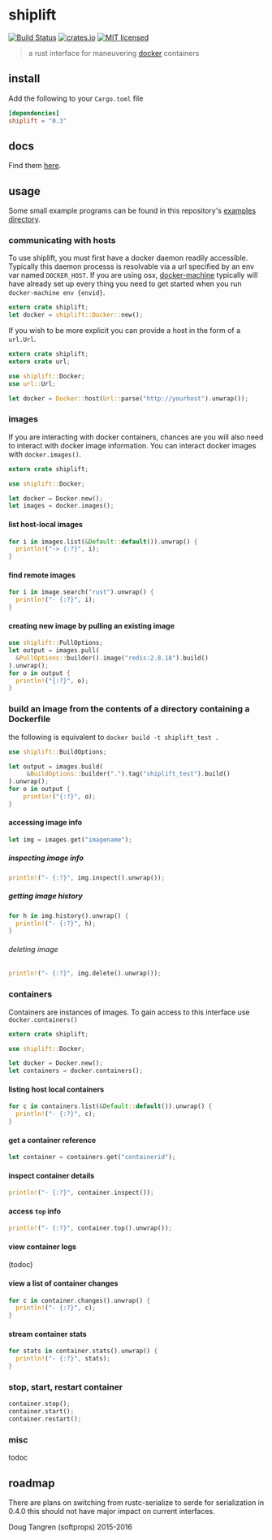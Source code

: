 # shiplift

[![Build Status](https://travis-ci.org/softprops/shiplift.svg)](https://travis-ci.org/softprops/shiplift) [![crates.io](http://meritbadge.herokuapp.com/shiplift)](https://crates.io/crates/shiplift) [![MIT licensed](https://img.shields.io/badge/license-MIT-blue.svg)](./LICENSE)

> a rust interface for maneuvering [docker](https://www.docker.com/) containers

## install

Add the following to your `Cargo.toml` file

```toml
[dependencies]
shiplift = "0.3"
```

## docs

Find them [here](https://softprops.github.io/shiplift).

## usage

Some small example programs can be found in this repository's [examples directory](https://github.com/softprops/shiplift/tree/master/examples).

### communicating with hosts

To use shiplift, you must first have a docker daemon readily accessible. Typically this daemon processs
is resolvable via a url specified by an env var named `DOCKER_HOST`. If you are using osx, [docker-machine](https://docs.docker.com/machine/) typically
will have already set up every thing you need to get started when you run `docker-machine env {envid}`.

```rust
extern crate shiplift;
let docker = shiplift::Docker::new();
```

If you wish to be more explicit you can provide a host in the form of a `url.Url`.

```rust
extern crate shiplift;
extern crate url;

use shiplift::Docker;
use url::Url;

let docker = Docker::host(Url::parse("http://yourhost").unwrap());
```

### images

If you are interacting with docker containers, chances are you will also need to interact with docker image information. You can interact docker images with `docker.images()`.

```rust
extern crate shiplift;

use shiplift::Docker;

let docker = Docker.new();
let images = docker.images();
```

#### list host-local images

```rust
for i in images.list(&Default::default()).unwrap() {
  println!("-> {:?}", i);
}
```

#### find remote images

```rust
for i in image.search("rust").unwrap() {
  println!("- {:?}", i);
}
```

#### creating new image by pulling an existing image

```rust
use shiplift::PullOptions;
let output = images.pull(
  &PullOptions::builder().image("redis:2.8.18").build()
).unwrap();
for o in output {
  println!("{:?}", o);
}
```

### build an image from the contents of a directory containing a Dockerfile

the following is equivalent to `docker build -t shiplift_test .`

```rust
use shiplift::BuildOptions;

let output = images.build(
     &BuildOptions::builder(".").tag("shiplift_test").build()
).unwrap();
for o in output {
    println!("{:?}", o);
}
```

#### accessing image info

```rust
let img = images.get("imagename");
```

##### inspecting image info

```rust
println!("- {:?}", img.inspect().unwrap());
```

##### getting image history

```rust
for h in img.history().unwrap() {
  println!("- {:?}", h);
}
```

###### deleting image

```rust
println!("- {:?}", img.delete().unwrap());
```

### containers

Containers are instances of images. To gain access to this interface use `docker.containers()`

```rust
extern crate shiplift;

use shiplift::Docker;

let docker = Docker.new();
let containers = docker.containers();
```

#### listing host local containers

```rust
for c in containers.list(&Default::default()).unwrap() {
  println!("- {:?}", c);
}
```

#### get a container reference

```rust
let container = containers.get("containerid");
```

#### inspect container details

```rust
println!("- {:?}", container.inspect());
```

#### access `top` info

```rust
println!("- {:?}", container.top().unwrap());
```

#### view container logs

(todoc)

#### view a list of container changes

```rust
for c in container.changes().unwrap() {
  println!("- {:?}", c);
}
```

#### stream container stats

```rust
for stats in container.stats().unwrap() {
  println!("- {:?}", stats);
}
```

### stop, start, restart container

```rust
container.stop();
container.start();
container.restart();
```

### misc

todoc

## roadmap

There are plans on switching from rustc-serialize to serde for serialization in 0.4.0 this should not have
major impact on current interfaces.

Doug Tangren (softprops) 2015-2016
